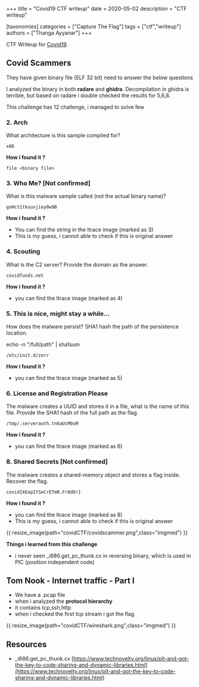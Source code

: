 +++
title = "Covid19 CTF writeup"
date = 2020-05-02
description = "CTF writeup"

[taxonomies]
categories = ["Capture The Flag"]
tags = ["ctf","writeup"]
authors = ["Thanga Ayyanar"]
+++

CTF Writeup for [Covid19](https://covid19.threatsims.com). 

## Covid Scammers

They have given binary file (ELF 32 bit) need to answer the below questions

I analyzed the binary in both **radare** and **ghidra**. Decompilation in ghidra is terrible, but based on radare i double checked the results for 5,6,8.

This challenge has 12 challenge, i managed to solve few

<!-- more -->

### 2. Arch

What architecture is this sample compiled for?
```
x86
```

**How i found it ?**
```
file <binary file>
```
### 3. Who Me? [Not confirmed]

What is this malware sample called (not the actual binary name)?
```
goHct1tkuuvjiey0w9B
```

**How i found it ?**
* You can find the string in the ltrace image (marked as 3)
* This is my guess, i cannot able to check if this is original answer

### 4. Scouting

What is the C2 server? Provide the domain as the answer.
```
covidfunds.net
```

**How i found it ?**
* you can find the ltrace image (marked as 4)

### 5. This is nice, might stay a while...

How does the malware persist? SHA1 hash the path of the persistence location.

echo -n "/full/path" | sha1sum

```
/etc/init.d/zorr
```

**How i found it ?**
* you can find the ltrace image (marked as 5)

### 6. License and Registration Please

The malware creates a UUID and stores it in a file, what is the name of this file. 
Provide the SHA1 hash of the full path as the flag.

```
/tmp/.serverauth.tn6aUcM0uM
```

**How i found it ?**
* you can find the ltrace image (marked as 6)

### 8. Shared Secrets [Not confirmed]

The malware creates a shared-memory object and stores a flag inside. Recover the flag.
```
covid{kEepItSeCrETmR.Fr0dO!}
```

**How i found it ?**
* you can find the ltrace image (marked as 8)
* This is my guess, i cannot able to check if this is original answer

{{ resize_image(path="covidCTF/covidscammer.png",class="imgmed") }}

**Things i learned from this challenge**
- i never seen _i686.get_pc_thunk.cx in reversing binary, which is used in PIC (position independent code)

## Tom Nook - Internet traffic - Part I

- We have a .pcap file 
- when i analyzed the **protocol hierarchy**
- it contains tcp,ssh,http
- when i checked the first tcp stream i got the flag

{{ resize_image(path="covidCTF/wireshark.png",class="imgmed") }}

## Resources

- _i686.get_pc_thunk.cx [https://www.technovelty.org/linux/plt-and-got-the-key-to-code-sharing-and-dynamic-libraries.html](https://www.technovelty.org/linux/plt-and-got-the-key-to-code-sharing-and-dynamic-libraries.html)
